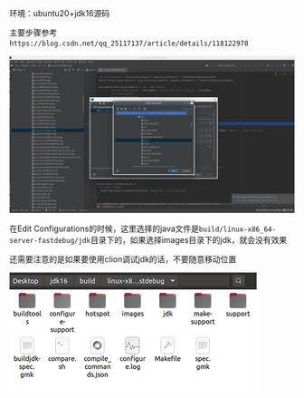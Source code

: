 环境：ubuntu20+jdk16源码

主要步骤参考`https://blog.csdn.net/qq_25117137/article/details/118122978`

![在这里插入图片描述](https://raw.githubusercontent.com/liang636600/cloudImg/master/images/20210623003207697.png)

在Edit Configurations的时候，这里选择的java文件是`build/linux-x86_64-server-fastdebug/jdk`目录下的，如果选择images目录下的jdk，就会没有效果

还需要注意的是如果要使用clion调试jdk的话，不要随意移动位置

![image-20221105213446499](https://raw.githubusercontent.com/liang636600/cloudImg/master/images/image-20221105213446499.png)
